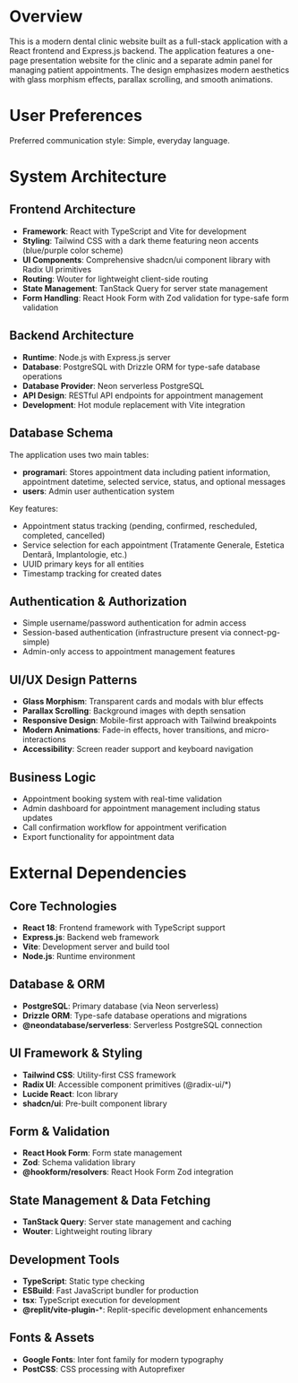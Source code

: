 # Overview

This is a modern dental clinic website built as a full-stack application with a React frontend and Express.js backend. The application features a one-page presentation website for the clinic and a separate admin panel for managing patient appointments. The design emphasizes modern aesthetics with glass morphism effects, parallax scrolling, and smooth animations.

# User Preferences

Preferred communication style: Simple, everyday language.

# System Architecture

## Frontend Architecture
- **Framework**: React with TypeScript and Vite for development
- **Styling**: Tailwind CSS with a dark theme featuring neon accents (blue/purple color scheme)
- **UI Components**: Comprehensive shadcn/ui component library with Radix UI primitives
- **Routing**: Wouter for lightweight client-side routing
- **State Management**: TanStack Query for server state management
- **Form Handling**: React Hook Form with Zod validation for type-safe form validation

## Backend Architecture
- **Runtime**: Node.js with Express.js server
- **Database**: PostgreSQL with Drizzle ORM for type-safe database operations
- **Database Provider**: Neon serverless PostgreSQL
- **API Design**: RESTful API endpoints for appointment management
- **Development**: Hot module replacement with Vite integration

## Database Schema
The application uses two main tables:
- **programari**: Stores appointment data including patient information, appointment datetime, selected service, status, and optional messages
- **users**: Admin user authentication system

Key features:
- Appointment status tracking (pending, confirmed, rescheduled, completed, cancelled)
- Service selection for each appointment (Tratamente Generale, Estetica Dentară, Implantologie, etc.)
- UUID primary keys for all entities
- Timestamp tracking for created dates

## Authentication & Authorization
- Simple username/password authentication for admin access
- Session-based authentication (infrastructure present via connect-pg-simple)
- Admin-only access to appointment management features

## UI/UX Design Patterns
- **Glass Morphism**: Transparent cards and modals with blur effects
- **Parallax Scrolling**: Background images with depth sensation
- **Responsive Design**: Mobile-first approach with Tailwind breakpoints
- **Modern Animations**: Fade-in effects, hover transitions, and micro-interactions
- **Accessibility**: Screen reader support and keyboard navigation

## Business Logic
- Appointment booking system with real-time validation
- Admin dashboard for appointment management including status updates
- Call confirmation workflow for appointment verification
- Export functionality for appointment data

# External Dependencies

## Core Technologies
- **React 18**: Frontend framework with TypeScript support
- **Express.js**: Backend web framework
- **Vite**: Development server and build tool
- **Node.js**: Runtime environment

## Database & ORM
- **PostgreSQL**: Primary database (via Neon serverless)
- **Drizzle ORM**: Type-safe database operations and migrations
- **@neondatabase/serverless**: Serverless PostgreSQL connection

## UI Framework & Styling
- **Tailwind CSS**: Utility-first CSS framework
- **Radix UI**: Accessible component primitives (@radix-ui/*)
- **Lucide React**: Icon library
- **shadcn/ui**: Pre-built component library

## Form & Validation
- **React Hook Form**: Form state management
- **Zod**: Schema validation library
- **@hookform/resolvers**: React Hook Form Zod integration

## State Management & Data Fetching
- **TanStack Query**: Server state management and caching
- **Wouter**: Lightweight routing library

## Development Tools
- **TypeScript**: Static type checking
- **ESBuild**: Fast JavaScript bundler for production
- **tsx**: TypeScript execution for development
- **@replit/vite-plugin-***: Replit-specific development enhancements

## Fonts & Assets
- **Google Fonts**: Inter font family for modern typography
- **PostCSS**: CSS processing with Autoprefixer